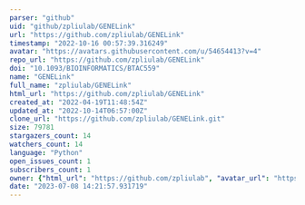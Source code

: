 ```yaml
---
parser: "github"
uid: "github/zpliulab/GENELink"
url: "https://github.com/zpliulab/GENELink"
timestamp: "2022-10-16 00:57:39.316249"
avatar: "https://avatars.githubusercontent.com/u/54654413?v=4"
repo_url: "https://github.com/zpliulab/GENELink"
doi: "10.1093/BIOINFORMATICS/BTAC559"
name: "GENELink"
full_name: "zpliulab/GENELink"
html_url: "https://github.com/zpliulab/GENELink"
created_at: "2022-04-19T11:48:54Z"
updated_at: "2022-10-14T06:57:00Z"
clone_url: "https://github.com/zpliulab/GENELink.git"
size: 79781
stargazers_count: 14
watchers_count: 14
language: "Python"
open_issues_count: 1
subscribers_count: 1
owner: {"html_url": "https://github.com/zpliulab", "avatar_url": "https://avatars.githubusercontent.com/u/54654413?v=4", "login": "zpliulab", "type": "User"}
date: "2023-07-08 14:21:57.931719"
---
```


